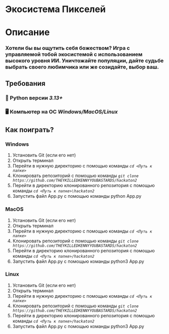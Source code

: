 # Экосистема Пикселей



# Описание
  ### Хотели бы вы ощутить себя божеством? Игра с управляемой тобой экосистемой с использованием высокого уровня ИИ. Уничтожайте популяции, дайте судьбе выбрать своего любимчика или же созидайте, выбор ваш.



## Требования
  ### 🐍 Python версии _3.13+_
  
  ### 🖥 Компьютер на ОС _Windows/MacOS/Linux_


## Как поиграть?

### Windows
  1. Установить Git (если его нет)
  2. Открыть терминал
  3. Перейти в нужную директорию с помощью команды _`cd <Путь к папке>`_
  4. Клонировать репозиторий с помощью команды _`git clone https://github.com/THEYKILLEDKENNYYOUBASTARDS/hackaton2`_
  5. Перейти в директорию клонированного репозитория с помощью команды _`cd <Путь к папке>\hackaton2`_
  6. Запустить файл App.py с помощью команды python App.py

### MacOS
  1. Установить Git (если его нет)
  2. Открыть терминал
  3. Перейти в нужную директорию с помощью команды _`cd <Путь к папке>`_
  4. Клонировать репозиторий с помощью команды _`git clone https://github.com/THEYKILLEDKENNYYOUBASTARDS/hackaton2`_
  5. Перейти в директорию клонированного репозитория с помощью команды _`cd <Путь к папке>/hackaton2`_
  6. Запустить файл App.py с помощью команды python3 App.py

### Linux
  1. Установить Git (если его нет)
  2. Открыть терминал
  3. Перейти в нужную директорию с помощью команды _`cd <Путь к папке>`_
  4. Клонировать репозиторий с помощью команды _`git clone https://github.com/THEYKILLEDKENNYYOUBASTARDS/hackaton2`_
  5. Перейти в директорию клонированного репозитория с помощью команды _`cd <Путь к папке>/hackaton2`_
  6. Запустить файл App.py с помощью команды python3 App.py
